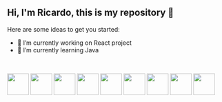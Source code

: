 ## Hi, I'm Ricardo, this is my repository 👋
<!--
**rmelo55/rmelo55** is a ✨ _special_ ✨ repository because its `README.md` (this file) appears on your GitHub profile.
-->
Here are some ideas to get you started:

- 🔭 I’m currently working on React project
- 🌱 I’m currently learning Java
<!--
- 🤔 I’m looking for help with ...
- 👯 I’m looking to collaborate on ...
- 💬 Ask me about ...
- 📫 How to reach me: ...
- 😄 Pronouns: ...
- ⚡ Fun fact: ...
-->
##
<div style="display: inline_block"><br>
  <img src="https://cdn.jsdelivr.net/gh/devicons/devicon@latest/icons/react/react-original.svg" height="50px" />
  <img src="https://cdn.jsdelivr.net/gh/devicons/devicon@latest/icons/html5/html5-original.svg" height="50px" />
  <img src="https://cdn.jsdelivr.net/gh/devicons/devicon@latest/icons/css3/css3-original.svg" height="50px" />
  <img src="https://cdn.jsdelivr.net/gh/devicons/devicon@latest/icons/javascript/javascript-original.svg" height="50px" />
  <img src="https://cdn.jsdelivr.net/gh/devicons/devicon@latest/icons/bootstrap/bootstrap-original.svg" height="50px" />
  <img src="https://cdn.jsdelivr.net/gh/devicons/devicon@latest/icons/azuresqldatabase/azuresqldatabase-original.svg" height="50px"  />
  <img src="https://cdn.jsdelivr.net/gh/devicons/devicon@latest/icons/linux/linux-original.svg" height="50px" />
  <img src="https://cdn.jsdelivr.net/gh/devicons/devicon@latest/icons/php/php-original.svg" height="50px" />
  <img src="https://cdn.jsdelivr.net/gh/devicons/devicon@latest/icons/python/python-original.svg" height="50px" />

</div>

